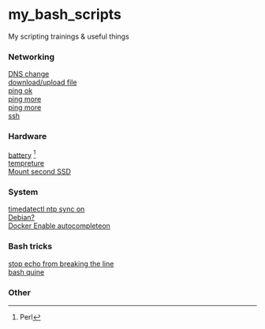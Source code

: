 # my_bash_scripts  
My scripting trainings & useful things  
  
### Networking  
[DNS change](https://github.com/gdlfr/my_bash_scripts/blob/master/0.0/dns_change)  
[download/upload file](https://github.com/gdlfr/my_bash_scripts/blob/master/0.0/download_or_upload)  
[ping ok](https://github.com/gdlfr/my_bash_scripts/blob/master/0.0/ping_ok)  
[ping more](https://github.com/gdlfr/my_bash_scripts/blob/master/0.0/ping_more)  
[ping more](https://github.com/gdlfr/my_bash_scripts/blob/master/0.0/ping_more2)  
[ssh](https://github.com/gdlfr/my_bash_scripts/blob/master/0.0/ssh_)  
### Hardware  
[battery](https://github.com/gdlfr/my_bash_scripts/blob/master/0.0/battery) [^1]  
[tempreture](https://github.com/gdlfr/my_bash_scripts/blob/master/3.linuxhint/print_temp)  
[Mount second SSD](https://github.com/gdlfr/my_bash_scripts/blob/master/0.0/mount_2d_ssd)  
### System  
[timedatectl ntp sync on](https://github.com/gdlfr/my_bash_scripts/blob/master/0.0/TimeDateCTL_ntp_sync_on)  
[Debian?](https://github.com/gdlfr/my_bash_scripts/blob/master/0.0/check_debian-based)  
[Docker Enable autocompleteon](https://github.com/gdlfr/my_bash_scripts/blob/master/0.0/snippets/docker_auto_completion)  
  
### Bash tricks  
[stop echo from breaking the line](https://github.com/gdlfr/my_bash_scripts/blob/master/0.0/stops_echo_from_breaking_the_line)  
[bash quine](https://github.com/gdlfr/my_bash_scripts/blob/master/3.linuxhint/real_quine)  
### Other  
  
[^1]: Perl
